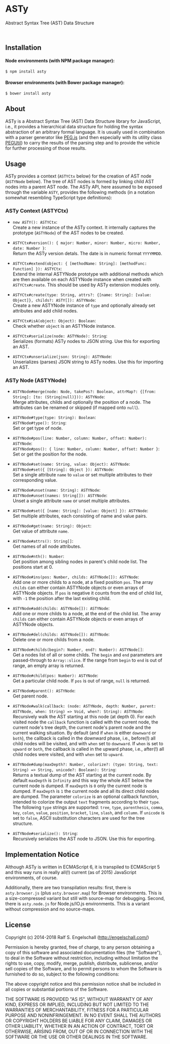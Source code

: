 
ASTy
====

Abstract Syntax Tree (AST) Data Structure

<p/>
<img src="https://nodei.co/npm/asty.png?downloads=true&stars=true" alt=""/>

<p/>
<img src="https://david-dm.org/rse/asty.png" alt=""/>

Installation
------------

#### Node environments (with NPM package manager):

```shell
$ npm install asty
```

#### Browser environments (with Bower package manager):

```shell
$ bower install asty
```

About
-----

ASTy is a Abstract Syntax Tree (AST) Data Structure library for JavaScript,
i.e., it provides a hierarchical data structure for holding the syntax
abstraction of an arbitrary formal language. It is usually used
in combination with a parser generator like [PEG.js](http://pegjs.org/)
(and then especially with its utility class [PEGUtil](http://github.com/rse/pegjs-util))
to carry the results of the parsing step and to provide the vehicle
for further processing of those results.

Usage
-----

ASTy provides a context (`ASTYCtx` below) for the creation of AST node
(`ASTYNode` below). The tree of AST nodes is formed by linking child
AST nodes into a parent AST node. The ASTy API, here assumed to be
exposed through the variable `ASTY`, provides the following methods (in
a notation somewhat resembling TypeScript type definitions):

### ASTy Context (ASTYCtx)

- `new ASTY(): ASTYCtx`:<br/>
  Create a new instance of the ASTy context.
  It internally captures the prototype (`ASTYNode`) of the AST nodes to be created.

- `ASTYCtx#version(): { major: Number, minor: Number, micro: Number, date: Number }`:<br/>
  Return the ASTy version detals. The date is in numeric format `YYYYMMDD`.

- `ASTYCtx#extend(object: { [methodName: String]: [methodFunc: Function] }): ASTYCtx`:<br/>
  Extend the internal ASTYNode prototype with additional methods which are then available on each
  ASTYNode instance when created with `ASTYCtx#create`. This should be used by ASTy extension modules only.

- `ASTYCtx#create(type: String, attrs?: {[name: String]: [value: Object]}, childs?: ASTY[]): ASTYNode`:<br/>
  Create a new ASTYNode instance of `type` and optionally already set attributes and add child nodes.

- `ASTYCtx#isA(object: Object): Boolean`:<br/>
  Check whether `object` is an ASTYNode instance.

- `ASTYCtx#serialize(node: ASTYNode): String`:<br/>
  Serializes (formats) ASTy nodes to JSON string. Use this for exporting an AST.

- `ASTYCtx#unserialize(json: String): ASTYNode`:<br/>
  Unserializes (parses) JSON string to ASTy nodes. Use this for importing an AST.

### ASTy Node (ASTYNode)

- `ASTYNode#merge(node: Node, takePos?: Boolean, attrMap?: {[from: String]: [to: (String|null)})): ASTYNode`:<br/>
  Merge attributes, childs and optionally the position of a node.
  The attributes can be renamed or skipped (if mapped onto `null`).

- `ASTYNode#type(type: String): Boolean`:<br/>
  `ASTYNode#type(): String`:<br/>
  Set or get type of node.

- `ASTYNode#pos(line: Number, column: Number, offset: Number): ASTYNode`:<br/>
  `ASTYNode#pos(): { line: Number, column: Number, offset: Number }`:<br/>
  Set or get the position for the node.

- `ASTYNode#set(name: String, value: Object): ASTYNode`:<br/>
  `ASTYNode#set({ [String]: Object }): ASTYNode`:<br/>
  Set a single attribute `name` to `value` or set multiple
  attributes to their corresponding value.

- `ASTYNode#unset(name: String): ASTYNode`:<br/>
  `ASTYNode#unset(names: String[]): ASTYNode`:<br/>
  Unset a single attribute `name` or unset multiple attributes.

- `ASTYNode#set({ [name: String]: [value: Object] }): ASTYNode`:<br/>
  Set multiple attributes, each consisting of name and value pairs.

- `ASTYNode#get(name: String): Object`:<br/>
  Get value of attribute `name`.

- `ASTYNode#attrs(): String[]`:<br/>
  Get names of all node attributes.

- `ASTYNode#nth(): Number`:<br/>
  Get position among sibling nodes in parent's child node list.
  The positions start at 0.

- `ASTYNode#ins(pos: Number, childs: ASTYNode[]): ASTYNode`:<br/>
  Add one or more childs to a node, at a fixed position `pos`. The array `childs`
  can either contain ASTYNode objects or even arrays of ASTYNode objects.
  If `pos` is negative it counts from the end of child list,
  with `-1` the position after the last existing child.

- `ASTYNode#add(childs: ASTYNode[]): ASTYNode`:<br/>
  Add one or more childs to a node, at the end of the child list. The array `childs`
  can either contain ASTYNode objects or even arrays of ASTYNode objects.

- `ASTYNode#del(childs: ASTYNode[]): ASTYNode`:<br/>
  Delete one or more childs from a node.

- `ASTYNode#childs(begin?: Number, end?: Number): ASTYNode[]`:<br/>
  Get a nodes list of all or some childs. The `begin` and `end` parameters
  are passed-through to `Array::slice`. If the range from `begin` to `end` is
  out of range, an empty array is returned.

- `ASTYNode#child(pos: Number): ASTYNode`:<br/>
  Get a particular child node. If `pos` is out of range, `null` is returned.

- `ASTYNode#parent(): ASTYNode`:<br/>
  Get parent node.

- `ASTYNode#walk(callback: (node: ASTYNode, depth: Number, parent: ASTYNode, when: String) => Void, when?: String): ASTYNode`:<br/>
  Recursively walk the AST starting at this node (at depth 0). For
  each visited node the `callback` function is called with the
  current node, the current node's tree depth, the current node's
  parent node and the current walking situation.  By default (and
  if `when` is either `downward` or `both`), the callback is called
  in the downward phase, i.e., before(!) all child nodes will be
  visited, and with `when` set to `downward`. If `when` is set to
  `upward` or `both`, the callback is called in the upward phase,
  i.e., after(!) all child nodes were visited, and with `when` set
  to `upward`.

- `ASTYNode#dump(maxDepth?: Number, colorize?: (type: String, text: String) => String, unicode?: Boolean): String`:<br/>
  Returns a textual dump of the AST starting at the current node. By
  default `maxDepth` is `Infinity` and this way the whole AST below the
  current node is dumped. If `maxDepth` is `0` only the current node is
  dumped. If `maxDepth` is `1` the current node and all its direct child
  nodes are dumped. The parameter `colorize` is an optional callback function,
  intended to colorize the output `text` fragments according to their `type`.
  The following `type` strings are supported: `tree`, `type`, `parenthesis`, `comma`,
  `key`, `colon`, `value`, `position`, `bracket`, `line`, `slash`, and `column`.
  If `unicode` is set to `false`, ASCII substitution characters are used
  for the tree structure.

- `ASTYNode#serialize(): String`:<br/>
  Recursively serializes the AST node to JSON.
  Use this for exporting.

Implementation Notice
---------------------

Although ASTy is written in ECMAScript 6, it is transpiled to ECMAScript
5 and this way runs in really all(!) current (as of 2015) JavaScript
environments, of course.

Additionally, there are two transpilation results: first, there is
`asty.browser.js` (plus `asty.browser.map`) for Browser environments.
This is a size-compressed variant but still with source-map for
debugging. Second, there is `asty.node.js` for Node.js/IO.js
environments. This is a variant without compression and no source-maps.

License
-------

Copyright (c) 2014-2018 Ralf S. Engelschall (http://engelschall.com/)

Permission is hereby granted, free of charge, to any person obtaining
a copy of this software and associated documentation files (the
"Software"), to deal in the Software without restriction, including
without limitation the rights to use, copy, modify, merge, publish,
distribute, sublicense, and/or sell copies of the Software, and to
permit persons to whom the Software is furnished to do so, subject to
the following conditions:

The above copyright notice and this permission notice shall be included
in all copies or substantial portions of the Software.

THE SOFTWARE IS PROVIDED "AS IS", WITHOUT WARRANTY OF ANY KIND,
EXPRESS OR IMPLIED, INCLUDING BUT NOT LIMITED TO THE WARRANTIES OF
MERCHANTABILITY, FITNESS FOR A PARTICULAR PURPOSE AND NONINFRINGEMENT.
IN NO EVENT SHALL THE AUTHORS OR COPYRIGHT HOLDERS BE LIABLE FOR ANY
CLAIM, DAMAGES OR OTHER LIABILITY, WHETHER IN AN ACTION OF CONTRACT,
TORT OR OTHERWISE, ARISING FROM, OUT OF OR IN CONNECTION WITH THE
SOFTWARE OR THE USE OR OTHER DEALINGS IN THE SOFTWARE.

